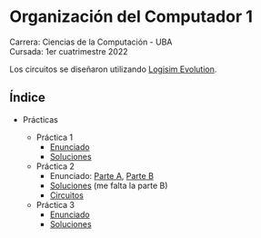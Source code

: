 # Organización del Computador 1

Carrera: Ciencias de la Computación - UBA\
Cursada: 1er cuatrimestre 2022

Los circuitos se diseñaron utilizando [Logisim Evolution](https://github.com/logisim-evolution/logisim-evolution).

## Índice

- Prácticas

  - Práctica 1
    - [Enunciado](Prácticas/Enunciados/Práctica1.pdf)
    - [Soluciones](Prácticas/Soluciones/Práctica1.pdf)
  - Práctica 2
    - Enunciado: [Parte A](Prácticas/Enunciados/Práctica2A.pdf), [Parte B](Prácticas/Enunciados/Práctica2B.pdf)
    - [Soluciones](Prácticas/Soluciones/Práctica2.pdf) (me falta la parte B)
    - [Circuitos](Prácticas/Soluciones/Circuitos)
  - Práctica 3
    - [Enunciado](Prácticas/Enunciados/Práctica3.pdf)
    - [Soluciones](Prácticas/Soluciones/Práctica3.pdf)

